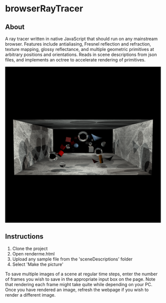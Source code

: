 # browserRayTracer

## About

A ray tracer written in native JavaScript that should run on any mainstream browser. Features include antialiasing, Fresnel reflection and refraction, texture mapping, glossy reflectance, and multiple geometric primitives at arbitrary positions and orientations. Reads in scene descriptions from json files, and implements an octree to accelerate rendering of primitives.

![Sample rendered image](results/rayTracerRes.png?raw=true "Sample Rendered Image")

## Instructions

1. Clone the project
2. Open renderme.html
3. Upload any sample file from the 'sceneDescriptions' folder
4. Select 'Make the picture'

To save multiple images of a scene at regular time steps, enter the number of frames you wish to save in the appropriate input box on the page. Note that rendering each frame might take quite while depending on your PC. Once you have rendered an image, refresh the  webpage if you wish to render a different image.




